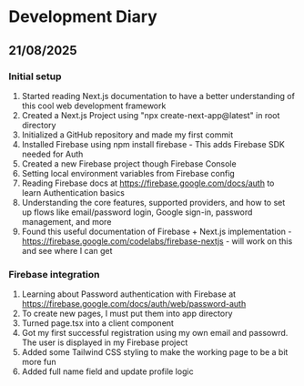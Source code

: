 # Development Diary

## 21/08/2025
### Initial setup

1. Started reading Next.js documentation to have a better understanding of this cool web development framework
2. Created a Next.js Project using "npx create-next-app@latest" in root directory
3. Initialized a GitHub repository and made my first commit
4. Installed Firebase using npm install firebase - This adds Firebase SDK needed for Auth
5. Created a new Firebase project though Firebase Console
6. Setting local environment variables from Firebase config
7. Reading Firebase docs at https://firebase.google.com/docs/auth to learn Authentication basics
7. Understanding the core features, supported providers, and how to set up flows like email/password login, Google sign-in, password management, and more
8. Found this useful documentation of Firebase + Next.js implementation - https://firebase.google.com/codelabs/firebase-nextjs - will work on this and see where I can get


### Firebase integration

1. Learning about Password authentication with Firebase at https://firebase.google.com/docs/auth/web/password-auth
2. To create new pages, I must put them into app directory
3. Turned page.tsx into a client component
4. Got my first successful registration using my own email and passowrd. The user is displayed in my Firebase project
5. Added some Tailwind CSS styling to make the working page to be a bit more fun
6. Added full name field and update profile logic
